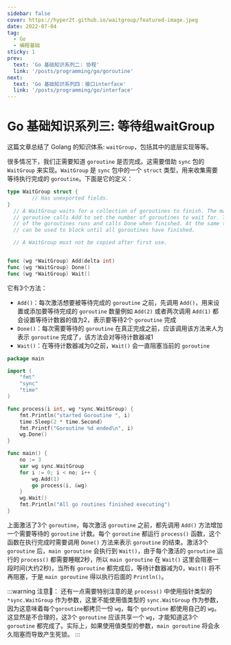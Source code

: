 ```yaml
---
sidebar: false
cover: https://hyper2t.github.io/waitgroup/featured-image.jpeg
date: 2022-07-04
tag:
  - Go
  - 编程基础
sticky: 1
prev:
  text: 'Go 基础知识系列二: 协程'
  link: '/posts/programming/go/goroutine'
next:
  text: 'Go 基础知识系列四：接口interface'
  link: '/posts/programming/go/interface'
---
```


# Go 基础知识系列三: 等待组waitGroup

这篇文章总结了 Golang 的知识体系: `waitGroup`，包括其中的底层实现等等。

很多情况下，我们正需要知道 `goroutine` 是否完成。这需要借助 `sync` 包的 `WaitGroup` 来实现。`WaitGroup` 是 `sync` 包中的一个 `struct` 类型，用来收集需要等待执行完成的 `goroutine`。下面是它的定义：

```go
type WaitGroup struct {
        // Has unexported fields.
}
  // A WaitGroup waits for a collection of goroutines to finish. The main
  // goroutine calls Add to set the number of goroutines to wait for. Then each
  // of the goroutines runs and calls Done when finished. At the same time, Wait
  // can be used to block until all goroutines have finished.

  // A WaitGroup must not be copied after first use.


func (wg *WaitGroup) Add(delta int)
func (wg *WaitGroup) Done()
func (wg *WaitGroup) Wait()
```

它有3个方法：

- `Add()`：每次激活想要被等待完成的 `goroutine` 之前，先调用 `Add()`，用来设置或添加要等待完成的 `goroutine` 数量例如 `Add(2)` 或者两次调用 `Add(1)` 都会设置等待计数器的值为2，表示要等待2个 `goroutine` 完成
- `Done()`：每次需要等待的 `goroutine` 在真正完成之前，应该调用该方法来人为表示 `goroutine` 完成了，该方法会对等待计数器减1
- `Wait()`：在等待计数器减为0之前，`Wait()` 会一直阻塞当前的 `goroutine`

```go
package main

import (  
    "fmt"
    "sync"
    "time"
)

func process(i int, wg *sync.WaitGroup) {  
    fmt.Println("started Goroutine ", i)
    time.Sleep(2 * time.Second)
    fmt.Printf("Goroutine %d ended\n", i)
    wg.Done()
}

func main() {  
    no := 3
    var wg sync.WaitGroup
    for i := 0; i < no; i++ {
        wg.Add(1)
        go process(i, &wg)
    }
    wg.Wait()
    fmt.Println("All go routines finished executing")
}
```

上面激活了3个 `goroutine`，每次激活 `goroutine` 之前，都先调用 `Add()` 方法增加一个需要等待的 `goroutine` 计数。每个 `goroutine` 都运行 `process()` 函数，这个函数在执行完成时需要调用 `Done()` 方法来表示 `goroutine` 的结束。激活3个 `goroutine` 后，`main goroutine` 会执行到 `Wait()`，由于每个激活的 `goroutine` 运行的 `process()` 都需要睡眠2秒，所以 `main goroutine` 在 `Wait()` 这里会阻塞一段时间(大约2秒)，当所有 `goroutine` 都完成后，等待计数器减为0，`Wait()` 将不再阻塞，于是 `main goroutine` 得以执行后面的 `Println()`。

:::warning 注意📢：
还有一点需要特别注意的是 `process()` 中使用指针类型的 `*sync.WaitGroup` 作为参数，这里不能使用值类型的 `sync.WaitGroup` 作为参数，因为这意味着每个`goroutine`都拷贝一份 `wg`，每个 `goroutine` 都使用自己的 `wg`。这显然是不合理的，这3个 `goroutine` 应该共享一个 `wg`，才能知道这3个 `goroutine` 都完成了。实际上，如果使用值类型的参数，`main goroutine` 将会永久阻塞而导致产生死锁。
:::